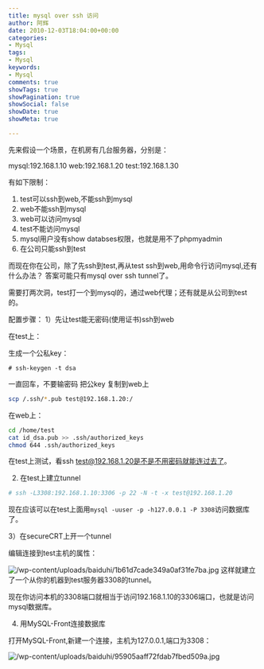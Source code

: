 ```yaml
---
title: mysql over ssh 访问
author: 阿辉
date: 2010-12-03T18:04:00+00:00
categories:
- Mysql
tags:
- Mysql
keywords:
- Mysql
comments: true
showTags: true
showPagination: true
showSocial: false
showDate: true
showMeta: true

---
```

先来假设一个场景，在机房有几台服务器，分别是：

mysql:192.168.1.10
web:192.168.1.20
test:192.168.1.30

有如下限制：
1) test可以ssh到web,不能ssh到mysql
2) web不能ssh到mysql
3) web可以访问mysql
4) test不能访问mysql
5) mysql用户没有show databses权限，也就是用不了phpmyadmin
6) 在公司只能ssh到test

而现在你在公司，除了先ssh到test,再从test ssh到web,用命令行访问mysql,还有什么办法？
答案可能只有mysql over ssh tunnel了。

<!--more-->

需要打两次洞，test打一个到mysql的，通过web代理；还有就是从公司到test的。

配置步骤：
1）先让test能无密码(使用证书)ssh到web

在test上：

生成一个公私key：
```
# ssh-keygen -t dsa
```
一直回车，不要输密码
把公key 复制到web上
```bash
scp /.ssh/*.pub test@192.168.1.20:/
```

在web上：

```bash
cd /home/test
cat id_dsa.pub >> .ssh/authorized_keys
chmod 644 .ssh/authorized_keys
```
在test上测试，看ssh test@192.168.1.20是不是不用密码就能连过去了。

2) 在test上建立tunnel
```bash
# ssh -L3308:192.168.1.10:3306 -p 22 -N -t -x test@192.168.1.20
```
现在应该可以在test上面用`mysql -uuser -p -h127.0.0.1 -P 3308`访问数据库了。

3）在secureCRT上开一个tunnel

编辑连接到test主机的属性：

![/wp-content/uploads/baiduhi/1b61d7cade349a0af31fe7ba.jpg](/wp-content/uploads/baiduhi/1b61d7cade349a0af31fe7ba.jpg)
这样就建立了一个从你的机器到test服务器3308的tunnel。

现在你访问本机的3308端口就相当于访问192.168.1.10的3306端口，也就是访问mysql数据库。

4) 用MySQL-Front连接数据库

打开MySQL-Front,新建一个连接，主机为127.0.0.1,端口为3308：

![/wp-content/uploads/baiduhi/95905aaff72fdab7fbed509a.jpg](/wp-content/uploads/baiduhi/95905aaff72fdab7fbed509a.jpg)

